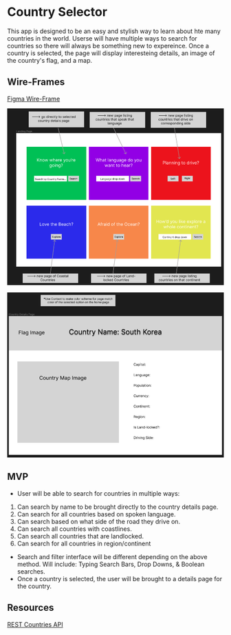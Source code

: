 # Country Selector
This app is designed to be an easy and stylish way to learn about hte many countries in the world. Userse will have multiple ways to search for countries so there will always be something new to expereince. Once a country is selected, the page will display interesteing details, an image of the country's flag, and a map.

## Wire-Frames
[Figma Wire-Frame](https://www.figma.com/file/APYcVeEpxo7a4AM4ZXHFZh/Project-2---Countries?node-id=0%3A1&t=kfoKekIAfLCfv2CB-0)

![Home Page](/images/WireFrame_HomePage.png)

![Country Details Page](/images/CountryDetailsPage.png)

## MVP

- User will be able to search for countries in multiple ways:
1. Can search by name to be brought directly to the country details page.
2. Can search for all countries based on spoken language.
3. Can search based on what side of the road they drive on.
4. Can search all countries with coastlines.
5. Can search all countries that are landlocked.
6. Can search for all countries in region/continent

- Search and filter interface will be different depending on the above method. Will include: Typing Search Bars, Drop Downs, & Boolean searches.
- Once a country is selected, the user will be brought to a details page for the country.

## Resources
[REST Countries API](https://restcountries.com/#rest-countries)

